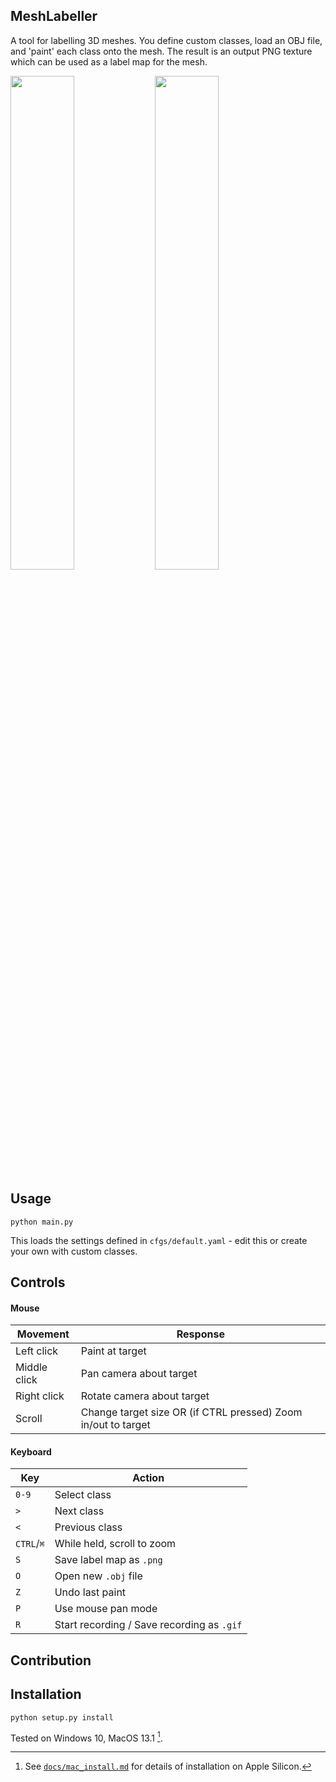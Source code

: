 ## MeshLabeller

A tool for labelling 3D meshes. You define custom classes, load an OBJ file, and 'paint' each class onto the mesh.
The result is an output PNG texture which can be used as a label map for the mesh.


<p float="left">
<img src="/docs/recording.gif" width="45%"/> <img src="/docs/render.gif" width="45%"/>
<p>

## Usage

```python main.py```

This loads the settings defined in `cfgs/default.yaml` - edit this or create your own with custom classes.

## Controls

#### Mouse

 Movement     | Response 
 ---          | --- 
 Left click   | Paint at target 
 Middle click | Pan camera about target 
 Right click  | Rotate camera about target 
 Scroll | Change target size OR (if CTRL pressed) Zoom in/out to target 


#### Keyboard

Key | Action
--- | ---
`0-9` | Select class
`>` | Next class
`<` | Previous class
`CTRL`/`⌘` | While held, scroll to zoom
`S` | Save label map as `.png`
`O` | Open new `.obj` file
`Z` | Undo last paint
`P` | Use mouse pan mode
`R` | Start recording / Save recording as `.gif`


## Contribution

## Installation

```python setup.py install```

Tested on Windows 10, MacOS 13.1 [^1].

[^1]: See [`docs/mac_install.md`](mesh_labeller/blob/master/docs/mac_install.md) for details of installation on Apple Silicon.
